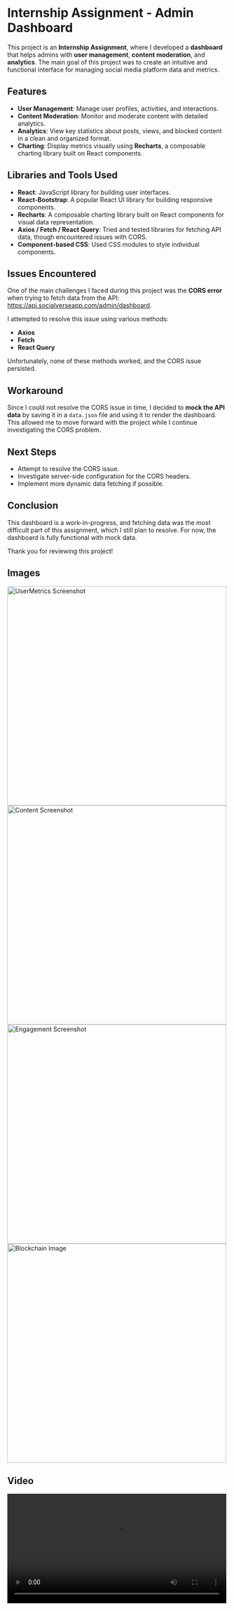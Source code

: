 # Internship Assignment - Admin Dashboard

This project is an **Internship Assignment**, where I developed a **dashboard** that helps admins with **user management**, **content moderation**, and **analytics**. The main goal of this project was to create an intuitive and functional interface for managing social media platform data and metrics.

## Features

- **User Management**: Manage user profiles, activities, and interactions.
- **Content Moderation**: Monitor and moderate content with detailed analytics.
- **Analytics**: View key statistics about posts, views, and blocked content in a clean and organized format.
- **Charting**: Display metrics visually using **Recharts**, a composable charting library built on React components.

## Libraries and Tools Used

- **React**: JavaScript library for building user interfaces.
- **React-Bootstrap**: A popular React UI library for building responsive components.
- **Recharts**: A composable charting library built on React components for visual data representation.
- **Axios / Fetch / React Query**: Tried and tested libraries for fetching API data, though encountered issues with CORS.
- **Component-based CSS**: Used CSS modules to style individual components.

## Issues Encountered

One of the main challenges I faced during this project was the **CORS error** when trying to fetch data from the API: https://api.socialverseapp.com/admin/dashboard.


I attempted to resolve this issue using various methods:
- **Axios**
- **Fetch**
- **React Query**

Unfortunately, none of these methods worked, and the CORS issue persisted.

## Workaround

Since I could not resolve the CORS issue in time, I decided to **mock the API data** by saving it in a `data.json` file and using it to render the dashboard. This allowed me to move forward with the project while I continue investigating the CORS problem.

## Next Steps

- Attempt to resolve the CORS issue.
- Investigate server-side configuration for the CORS headers.
- Implement more dynamic data fetching if possible.

## Conclusion

This dashboard is a work-in-progress, and fetching data was the most difficult part of this assignment, which I still plan to resolve. For now, the dashboard is fully functional with mock data.

Thank you for reviewing this project!


## Images

<img src="../dashboard/src/assets/UserMetrics.png" alt="UserMetrics Screenshot" width="500"/>
<img src="../dashboard/src/assets/Content.png" alt="Content Screenshot" width="500"/>
<img src="../dashboard/src/assets/Engagement.png" alt="Engagement Screenshot" width="500"/>
<img src="../dashboard/src/assets/Blockchain.png" alt="Blockchain Image" width="500"/>

## Video

<video src="../dashboard/src/assets/Video.mp4" controls width="500"></video>
